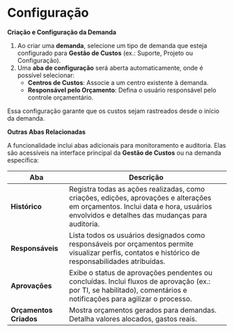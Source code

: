 # Configuração

**Criação e Configuração da Demanda**

1. Ao criar uma **demanda**, selecione um tipo de demanda que esteja configurado para **Gestão de Custos** (ex.: Suporte, Projeto ou Configuração).
2. Uma **aba de configuração** será aberta automaticamente, onde é possível selecionar:
   * **Centros de Custos**: Associe a um centro existente à demanda.
   * **Responsável pelo Orçamento**: Defina o usuário responsável pelo controle orçamentário.

Essa configuração garante que os custos sejam rastreados desde o início da demanda.

**Outras Abas Relacionadas**

A funcionalidade inclui abas adicionais para monitoramento e auditoria. Elas são acessíveis na interface principal da **Gestão de Custos** ou na demanda específica:

| **Aba**                | **Descrição**                                                                                                                                                                      |
| ---------------------- | ---------------------------------------------------------------------------------------------------------------------------------------------------------------------------------- |
| **Histórico**          | Registra todas as ações realizadas, como criações, edições, aprovações e alterações em orçamentos. Inclui data e hora, usuários envolvidos e detalhes das mudanças para auditoria. |
| **Responsáveis**       | Lista todos os usuários designados como responsáveis por orçamentos permite visualizar perfis, contatos e histórico de responsabilidades atribuídas.                               |
| **Aprovações**         | Exibe o status de aprovações pendentes ou concluídas. Inclui fluxos de aprovação (ex.: por TI, se habilitado), comentários e notificações para agilizar o processo.                |
| **Orçamentos Criados** | Mostra orçamentos gerados para demandas. Detalha valores alocados, gastos reais.                                                                                                   |
